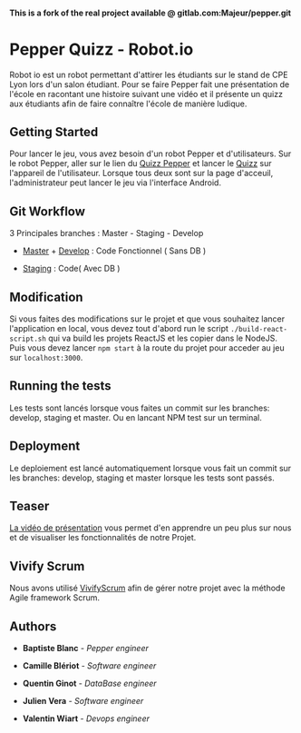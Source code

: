 #### This is a fork of the real project available @ gitlab.com:Majeur/pepper.git

# Pepper Quizz - Robot.io

Robot io est un robot permettant d'attirer les étudiants sur le stand de CPE Lyon lors d'un salon étudiant. Pour se faire Pepper fait une présentation de l'école en racontant une histoire suivant une vidéo et il présente un quizz aux étudiants afin de faire connaître l'école de manière ludique.

## Getting Started

Pour lancer le jeu, vous avez besoin d'un robot Pepper et d'utilisateurs. Sur le robot Pepper, aller sur le lien du [Quizz Pepper](https://pepper-prod.herokuapp.com/0924toiwdhg2TOKAREV223578098765redcvbnkiuytrew34567uyhgbnmk) et lancer le [Quizz](https://pepper-prod.herokuapp.com/) sur l'appareil de l'utilisateur.
Lorsque tous deux sont sur la page d'acceuil, l'administrateur peut lancer le jeu via l'interface Android.

## Git Workflow

3 Principales branches : Master - Staging - Develop 

- [Master](https://pepper-prod.herokuapp.com/) + [Develop](https://pepper-stagging.herokuapp.com/) : Code Fonctionnel ( Sans DB )

- [Staging](https://pepper-staging-2.herokuapp.com/) : Code( Avec DB )

## Modification

Si vous faites des modifications sur le projet et que vous souhaitez lancer l'application en local, vous devez tout d'abord run le script `./build-react-script.sh` qui va build les projets ReactJS et les copier dans le NodeJS. Puis vous devez lancer `npm start` à la route du projet pour acceder au jeu sur `localhost:3000`.

## Running the tests

Les tests sont lancés lorsque vous faites un commit sur les branches: develop, staging et master. Ou en lancant NPM test sur un terminal.

## Deployment

Le deploiement est lancé automatiquement lorsque vous fait un commit sur les branches: develop, staging et master lorsque les tests sont passés.

## Teaser

[La vidéo de présentation](https://www.youtube.com/watch?v=crK0oAH4LTc) vous permet d'en apprendre un peu plus sur nous et de visualiser les fonctionnalités de notre Projet.

## Vivify Scrum

Nous avons utilisé [VivifyScrum](https://app.vivifyscrum.com/boards/46695) afin de gérer notre projet avec la méthode Agile framework Scrum.

## Authors

* **Baptiste Blanc** - *Pepper engineer*

* **Camille Blériot** - *Software engineer* 

* **Quentin Ginot** - *DataBase engineer* 

* **Julien Vera** - *Software engineer* 

* **Valentin Wiart** - *Devops engineer*
